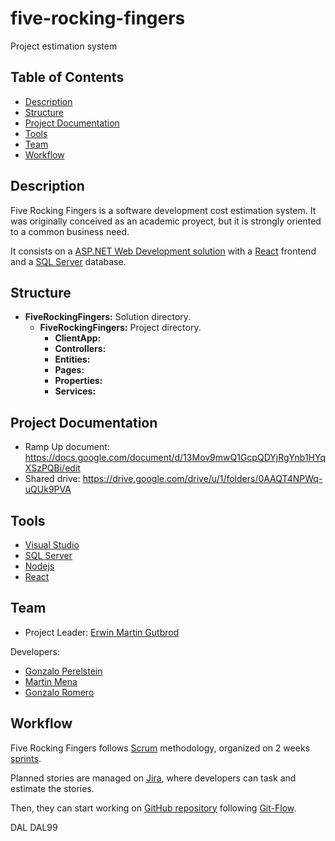 # five-rocking-fingers
Project estimation system 

## Table of Contents

- [Description](#description)
- [Structure](#structure)
- [Project Documentation](#project-documentation)
- [Tools](#tools)
- [Team](#team)
- [Workflow](#workflow)

## Description

Five Rocking Fingers is a software development cost estimation system.
It was originally conceived as an academic proyect, but it is strongly oriented to a common business need.

It consists on a [ASP.NET Web Development solution](https://visualstudio.microsoft.com/es/downloads/) with a [React](https://reactjs.org/) frontend and a [SQL Server](https://www.microsoft.com/es-es/sql-server/sql-server-downloads) database.

## Structure

* **FiveRockingFingers:** Solution directory.
    * **FiveRockingFingers:** Project directory.
        * **ClientApp:**
        * **Controllers:**
        * **Entities:**
        * **Pages:**
        * **Properties:**
        * **Services:**

## Project Documentation

* Ramp Up document: https://docs.google.com/document/d/13Mov9mwQ1GcpQDYjRgYnb1HYqXSzPQBi/edit
* Shared drive: https://drive.google.com/drive/u/1/folders/0AAQT4NPWq-uQUk9PVA

## Tools
* [Visual Studio](https://visualstudio.microsoft.com/es/downloads/)
* [SQL Server](https://www.microsoft.com/es-es/sql-server/sql-server-downloads)
* [Nodejs](https://nodejs.org/en/)
* [React](https://reactjs.org/)

## Team

* Project Leader: [Erwin Martin Gutbrod](https://github.com/egutbrod)

Developers:
* [Gonzalo Perelstein](https://github.com/gperelstein)
* [Martin Mena](https://github.com/martinmena)
* [Gonzalo Romero](https://github.com/gonzalorom)

## Workflow

Five Rocking Fingers follows [Scrum](https://www.scrum.org/) methodology, organized on 2 weeks [sprints](https://drive.google.com/drive/u/1/folders/1_6KpLydBq47Twx6AwBgNiROTDHJbZCmk).

Planned stories are managed on [Jira](https://makingsense.atlassian.net/secure/RapidBoard.jspa?rapidView=73&projectKey=FIVE&view=planning.nodetail&selectedIssue=FIVE-153&issueLimit=100), where developers can task and estimate the stories.

Then, they can start working on [GitHub repository](https://github.com/MakingSense/five-rocking-fingers) following [Git-Flow](https://datasift.github.io/gitflow/IntroducingGitFlow.html).

DAL
DAL99